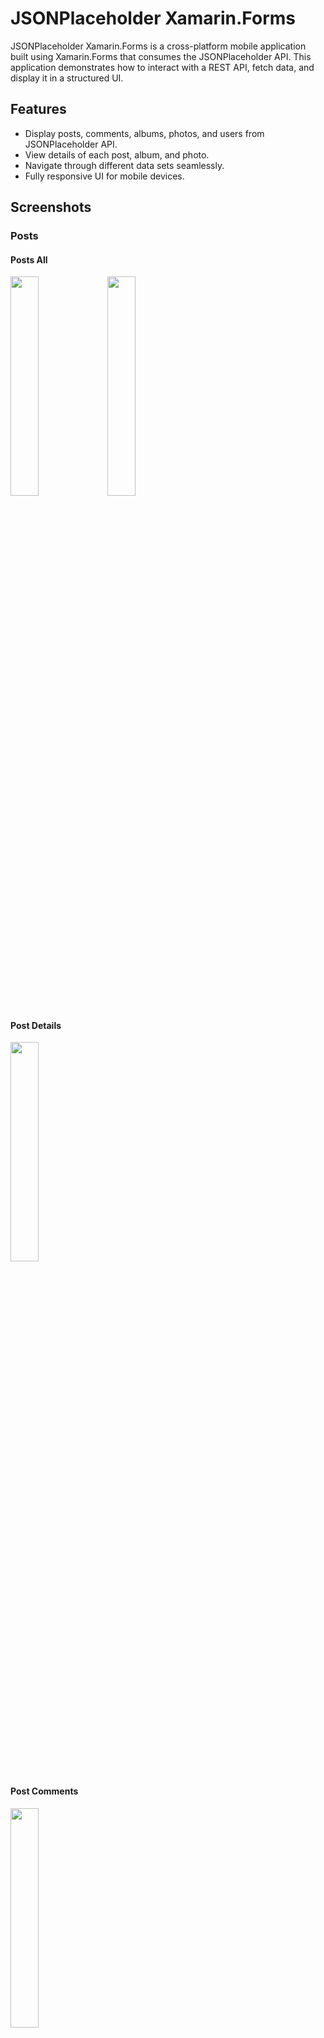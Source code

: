 # JSONPlaceholder Xamarin.Forms

JSONPlaceholder Xamarin.Forms is a cross-platform mobile application built using Xamarin.Forms that consumes the JSONPlaceholder API. This application demonstrates how to interact with a REST API, fetch data, and display it in a structured UI.

## Features
- Display posts, comments, albums, photos, and users from JSONPlaceholder API.
- View details of each post, album, and photo.
- Navigate through different data sets seamlessly.
- Fully responsive UI for mobile devices.

## Screenshots
### Posts

#### Posts All
<img src="https://github.com/luiseduardohd/JSONPlaceholder/blob/master/Screenshots/Posts-All.png?raw=true" width="30%">
<img src="https://github.com/luiseduardohd/JSONPlaceholder/blob/master/Screenshots/Posts-All-2.png?raw=true" width="30%">

#### Post Details

<img src="https://github.com/luiseduardohd/JSONPlaceholder/blob/master/Screenshots/Posts-Post.png?raw=true" width="30%">

#### Post Comments

<img src="https://github.com/luiseduardohd/JSONPlaceholder/blob/master/Screenshots/Post-Comments.png?raw=true" width="30%">

### Comments

#### Comments All

<img src="https://github.com/luiseduardohd/JSONPlaceholder/blob/master/Screenshots/Comments-All.png?raw=true" width="30%">
<img src="https://github.com/luiseduardohd/JSONPlaceholder/blob/master/Screenshots/Comments-All-2.png?raw=true" width="30%">

#### Comment Detail
<img src="https://github.com/luiseduardohd/JSONPlaceholder/blob/master/Screenshots/Comments-Comment.png?raw=true" width="30%">

### Albums

#### Albums All
<img src="https://github.com/luiseduardohd/JSONPlaceholder/blob/master/Screenshots/Albums.png?raw=true" width="30%">

#### Album Detail
<img src="https://github.com/luiseduardohd/JSONPlaceholder/blob/master/Screenshots/Albums-Album.png?raw=true" width="30%">

#### Albums Photos
<img src="https://github.com/luiseduardohd/JSONPlaceholder/blob/master/Screenshots/Album-Photos.png?raw=true" width="30%">

### Photos

#### Photos All
![Photos](Screenshots/Photos.png)
<img src="https://github.com/luiseduardohd/JSONPlaceholder/blob/master/Screenshots/Photos.png?raw=true" width="30%">
<img src="https://github.com/luiseduardohd/JSONPlaceholder/blob/master/Screenshots/Photos-All.png?raw=true" width="30%">
<img src="https://github.com/luiseduardohd/JSONPlaceholder/blob/master/Screenshots/Photos-All-2.png?raw=true" width="30%">

#### Photo Detail
<img src="https://github.com/luiseduardohd/JSONPlaceholder/blob/master/Screenshots/Photos-Photo.png?raw=true" width="30%">

### Users

#### Users All
<img src="https://github.com/luiseduardohd/JSONPlaceholder/blob/master/Screenshots/Users.png?raw=true" width="30%">

#### User Detail
<img src="https://github.com/luiseduardohd/JSONPlaceholder/blob/master/Screenshots/Users-User.png?raw=true" width="30%">

## Installation
1. Clone this repository:
   ```sh
   git clone https://github.com/luiseduardohd/JSONPlaceholder.git
2. Open the project in Visual Studio with Xamarin installed.
3. Restore NuGet packages.
4. Build and run the application on an emulator or a physical device.

## Technologies Used
- Xamarin.Forms
- JSONPlaceholder API
- MVVM Architecture
- .NET & C#

## Licence
All Rights reserved

## Author
Developed By Luis Eduardo HD
